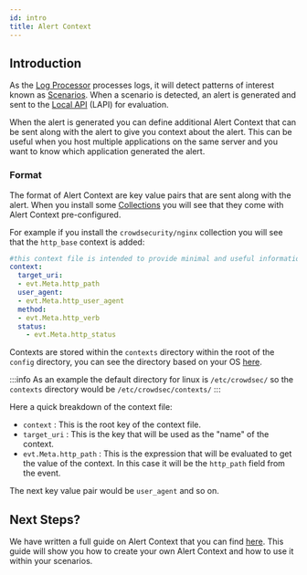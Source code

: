 ```yaml
---
id: intro
title: Alert Context
---
```


## Introduction

As the [Log Processor](log_processor/intro.mdx) processes logs, it will detect patterns of interest known as [Scenarios](/log_processor/scenarios/introduction.mdx). When a scenario is detected, an alert is generated and sent to the [Local API](local_api/intro.md) (LAPI) for evaluation.

When the alert is generated you can define additional Alert Context that can be sent along with the alert to give you context about the alert. This can be useful when you host multiple applications on the same server and you want to know which application generated the alert.

### Format

The format of Alert Context are key value pairs that are sent along with the alert. When you install some [Collections](/log_processor/collections/introduction.md) you will see that they come with Alert Context pre-configured.

For example if you install the `crowdsecurity/nginx` collection you will see that the `http_base` context is added:

```yaml
#this context file is intended to provide minimal and useful information about HTTP scenarios.
context:
  target_uri:
  - evt.Meta.http_path
  user_agent:
  - evt.Meta.http_user_agent
  method:
  - evt.Meta.http_verb
  status:
    - evt.Meta.http_status
```

Contexts are stored within the `contexts` directory within the root of the `config` directory, you can see the directory based on your OS [here](/u/troubleshooting/security_engine#where-is-configuration-stored).

:::info
As an example the default directory for linux is `/etc/crowdsec/` so the `contexts` directory would be `/etc/crowdsec/contexts/`
:::

Here a quick breakdown of the context file:

- `context` : This is the root key of the context file.
- `target_uri` : This is the key that will be used as the "name" of the context.
- `evt.Meta.http_path` : This is the expression that will be evaluated to get the value of the context. In this case it will be the `http_path` field from the event.

The next key value pair would be `user_agent` and so on.

## Next Steps?

We have written a full guide on Alert Context that you can find [here](/u/user_guides/alert_context). This guide will show you how to create your own Alert Context and how to use it within your scenarios.
